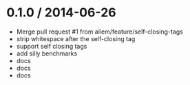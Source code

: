 
0.1.0 / 2014-06-26
==================

 * Merge pull request #1 from aliem/feature/self-closing-tags
 * strip whitespace after the self-closing tag
 * support self closing tags
 * add silly benchmarks
 * docs
 * docs
 * docs
